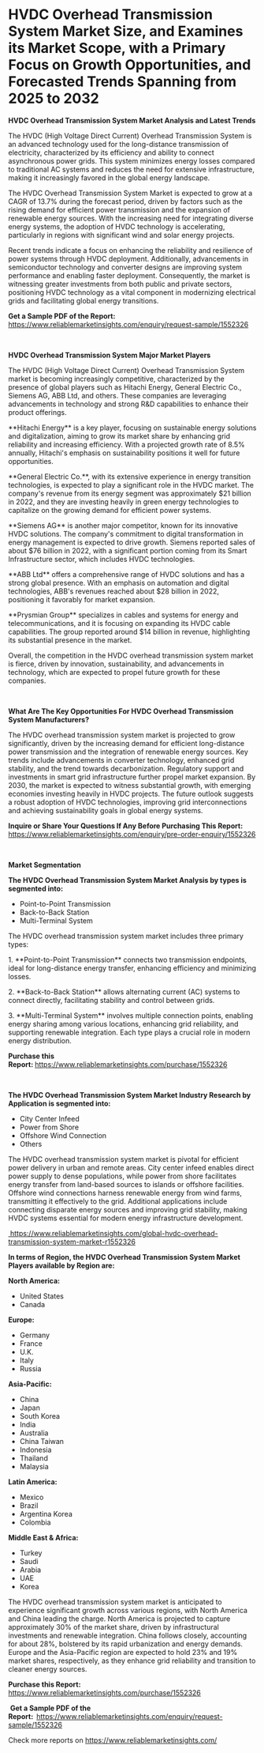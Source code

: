 <p><h1>HVDC Overhead Transmission System Market Size, and Examines its Market Scope, with a Primary Focus on Growth Opportunities, and Forecasted Trends Spanning from 2025 to 2032</h1></p><p><strong>HVDC Overhead Transmission System Market Analysis and Latest Trends</strong></p>
<p><p>The HVDC (High Voltage Direct Current) Overhead Transmission System is an advanced technology used for the long-distance transmission of electricity, characterized by its efficiency and ability to connect asynchronous power grids. This system minimizes energy losses compared to traditional AC systems and reduces the need for extensive infrastructure, making it increasingly favored in the global energy landscape.</p><p>The HVDC Overhead Transmission System Market is expected to grow at a CAGR of 13.7% during the forecast period, driven by factors such as the rising demand for efficient power transmission and the expansion of renewable energy sources. With the increasing need for integrating diverse energy systems, the adoption of HVDC technology is accelerating, particularly in regions with significant wind and solar energy projects.</p><p>Recent trends indicate a focus on enhancing the reliability and resilience of power systems through HVDC deployment. Additionally, advancements in semiconductor technology and converter designs are improving system performance and enabling faster deployment. Consequently, the market is witnessing greater investments from both public and private sectors, positioning HVDC technology as a vital component in modernizing electrical grids and facilitating global energy transitions.</p></p>
<p><strong>Get a Sample PDF of the Report:&nbsp;</strong> <a href="https://www.reliablemarketinsights.com/enquiry/request-sample/1552326?utm_campaign=1887&utm_medium=2&utm_source=Github&utm_content=ia&utm_term=14022025&utm_id=hvdc-overhead-transmission-system">https://www.reliablemarketinsights.com/enquiry/request-sample/1552326</a></p>
<p>&nbsp;</p>
<p><strong>HVDC Overhead Transmission System Major Market Players</strong></p>
<p><p>The HVDC (High Voltage Direct Current) Overhead Transmission System market is becoming increasingly competitive, characterized by the presence of global players such as Hitachi Energy, General Electric Co., Siemens AG, ABB Ltd, and others. These companies are leveraging advancements in technology and strong R&D capabilities to enhance their product offerings.</p><p>**Hitachi Energy** is a key player, focusing on sustainable energy solutions and digitalization, aiming to grow its market share by enhancing grid reliability and increasing efficiency. With a projected growth rate of 8.5% annually, Hitachi's emphasis on sustainability positions it well for future opportunities.</p><p>**General Electric Co.**, with its extensive experience in energy transition technologies, is expected to play a significant role in the HVDC market. The company's revenue from its energy segment was approximately $21 billion in 2022, and they are investing heavily in green energy technologies to capitalize on the growing demand for efficient power systems.</p><p>**Siemens AG** is another major competitor, known for its innovative HVDC solutions. The company's commitment to digital transformation in energy management is expected to drive growth. Siemens reported sales of about $76 billion in 2022, with a significant portion coming from its Smart Infrastructure sector, which includes HVDC technologies.</p><p>**ABB Ltd** offers a comprehensive range of HVDC solutions and has a strong global presence. With an emphasis on automation and digital technologies, ABB's revenues reached about $28 billion in 2022, positioning it favorably for market expansion.</p><p>**Prysmian Group** specializes in cables and systems for energy and telecommunications, and it is focusing on expanding its HVDC cable capabilities. The group reported around $14 billion in revenue, highlighting its substantial presence in the market.</p><p>Overall, the competition in the HVDC overhead transmission system market is fierce, driven by innovation, sustainability, and advancements in technology, which are expected to propel future growth for these companies.</p></p>
<p>&nbsp;</p>
<p><strong>What Are The Key Opportunities For HVDC Overhead Transmission System Manufacturers?</strong></p>
<p><p>The HVDC overhead transmission system market is projected to grow significantly, driven by the increasing demand for efficient long-distance power transmission and the integration of renewable energy sources. Key trends include advancements in converter technology, enhanced grid stability, and the trend towards decarbonization. Regulatory support and investments in smart grid infrastructure further propel market expansion. By 2030, the market is expected to witness substantial growth, with emerging economies investing heavily in HVDC projects. The future outlook suggests a robust adoption of HVDC technologies, improving grid interconnections and achieving sustainability goals in global energy systems.</p></p>
<p><strong>Inquire or Share Your Questions If Any Before Purchasing This Report:</strong> <a href="https://www.reliablemarketinsights.com/enquiry/pre-order-enquiry/1552326?utm_campaign=1887&utm_medium=2&utm_source=Github&utm_content=ia&utm_term=14022025&utm_id=hvdc-overhead-transmission-system">https://www.reliablemarketinsights.com/enquiry/pre-order-enquiry/1552326</a></p>
<p>&nbsp;</p>
<p><strong>Market Segmentation</strong></p>
<p><strong>The HVDC Overhead Transmission System Market Analysis by types is segmented into:</strong></p>
<p><ul><li>Point-to-Point Transmission</li><li>Back-to-Back Station</li><li>Multi-Terminal System</li></ul></p>
<p><p>The HVDC overhead transmission system market includes three primary types: </p><p>1. **Point-to-Point Transmission** connects two transmission endpoints, ideal for long-distance energy transfer, enhancing efficiency and minimizing losses. </p><p>2. **Back-to-Back Station** allows alternating current (AC) systems to connect directly, facilitating stability and control between grids. </p><p>3. **Multi-Terminal System** involves multiple connection points, enabling energy sharing among various locations, enhancing grid reliability, and supporting renewable integration. Each type plays a crucial role in modern energy distribution.</p></p>
<p><strong>Purchase this Report:&nbsp;</strong><a href="https://www.reliablemarketinsights.com/purchase/1552326?utm_campaign=1887&utm_medium=2&utm_source=Github&utm_content=ia&utm_term=14022025&utm_id=hvdc-overhead-transmission-system">https://www.reliablemarketinsights.com/purchase/1552326</a></p>
<p>&nbsp;</p>
<p><strong>The HVDC Overhead Transmission System Market Industry Research by Application is segmented into:</strong></p>
<p><ul><li>City Center Infeed</li><li>Power from Shore</li><li>Offshore Wind Connection</li><li>Others</li></ul></p>
<p><p>The HVDC overhead transmission system market is pivotal for efficient power delivery in urban and remote areas. City center infeed enables direct power supply to dense populations, while power from shore facilitates energy transfer from land-based sources to islands or offshore facilities. Offshore wind connections harness renewable energy from wind farms, transmitting it effectively to the grid. Additional applications include connecting disparate energy sources and improving grid stability, making HVDC systems essential for modern energy infrastructure development.</p></p>
<p><a href="https://www.reliablemarketinsights.com/global-hvdc-overhead-transmission-system-market-r1552326?utm_campaign=1887&utm_medium=2&utm_source=Github&utm_content=ia&utm_term=14022025&utm_id=hvdc-overhead-transmission-system">&nbsp;https://www.reliablemarketinsights.com/global-hvdc-overhead-transmission-system-market-r1552326</a></p>
<p><strong>In terms of Region, the HVDC Overhead Transmission System Market Players available by Region are:</strong></p>
<p>
    <p> <strong> North America: </strong>
        <ul>
            <li>United States</li>
            <li>Canada</li>
        </ul>
        </p> 
    <p> <strong> Europe: </strong>
        <ul>
            <li>Germany</li>
            <li>France</li>
            <li>U.K.</li>
            <li>Italy</li>
            <li>Russia</li>
        </ul>
        </p> 
    <p> <strong> Asia-Pacific: </strong>
        <ul>
            <li>China</li>
            <li>Japan</li>
            <li>South Korea</li>
            <li>India</li>
            <li>Australia</li>
            <li>China Taiwan</li>
            <li>Indonesia</li>
            <li>Thailand</li>
            <li>Malaysia</li>
        </ul>
        </p> 
    <p> <strong> Latin America: </strong>
        <ul>
            <li>Mexico</li>
            <li>Brazil</li>
            <li>Argentina Korea</li>
            <li>Colombia</li>
        </ul>
        </p> 
    <p> <strong> Middle East & Africa: </strong>
        <ul>
            <li>Turkey</li>
            <li>Saudi</li>
            <li>Arabia</li>
            <li>UAE</li>
            <li>Korea</li>
        </ul>
    </p>
    </p>
<p><p>The HVDC overhead transmission system market is anticipated to experience significant growth across various regions, with North America and China leading the charge. North America is projected to capture approximately 30% of the market share, driven by infrastructural investments and renewable integration. China follows closely, accounting for about 28%, bolstered by its rapid urbanization and energy demands. Europe and the Asia-Pacific region are expected to hold 23% and 19% market shares, respectively, as they enhance grid reliability and transition to cleaner energy sources.</p></p>
<p><strong>Purchase this Report: </strong><a href="https://www.reliablemarketinsights.com/purchase/1552326?utm_campaign=1887&utm_medium=2&utm_source=Github&utm_content=ia&utm_term=14022025&utm_id=hvdc-overhead-transmission-system">https://www.reliablemarketinsights.com/purchase/1552326</a></p>
<p>&nbsp;<strong>Get a Sample PDF of the Report:&nbsp;&nbsp;</strong><a href="https://www.reliablemarketinsights.com/enquiry/request-sample/1552326?utm_campaign=1887&utm_medium=2&utm_source=Github&utm_content=ia&utm_term=14022025&utm_id=hvdc-overhead-transmission-system">https://www.reliablemarketinsights.com/enquiry/request-sample/1552326</a></p>
<p><strong></strong></p>
<p>Check more reports on <a href="https://www.reliablemarketinsights.com/?utm_campaign=1887&utm_medium=2&utm_source=Github&utm_content=ia&utm_term=14022025&utm_id=hvdc-overhead-transmission-system">https://www.reliablemarketinsights.com/</a></p>